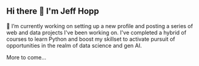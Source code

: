 ## Hi there 👋 I'm Jeff Hopp

🔭 I’m currently working on setting up a new profile and posting a series of web and data projects I've been working on.  I've completed a hybrid of courses to learn Python and boost my skillset to activate pursuit of opportunities in the realm of data science and gen AI.

More to come...


<!--
**Hopper68/Hopper68** is a ✨ _special_ ✨ repository because its `README.md` (this file) appears on your GitHub profile.

Here are some ideas to get you started:

- 🔭 I’m currently working on ...
- 🌱 I’m currently learning ...
- 👯 I’m looking to collaborate on ...
- 🤔 I’m looking for help with ...
- 💬 Ask me about ...
- 📫 How to reach me: ...
- 😄 Pronouns: ...
- ⚡ Fun fact: ...
-->
